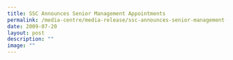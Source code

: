 ```yaml
---
title: SSC Announces Senior Management Appointments
permalink: /media-centre/media-release/ssc-announces-senior-management-appointments/
date: 2009-07-20
layout: post
description: ""
image: ""
---
```

